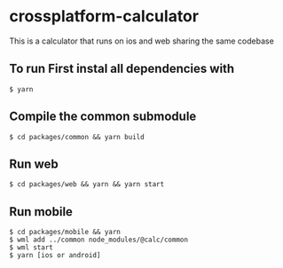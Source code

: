 # crossplatform-calculator

This is a calculator that runs on ios and web sharing the same codebase

## To run First instal all dependencies with 
```
$ yarn 
```

## Compile the common submodule
```
$ cd packages/common && yarn build
```

## Run web 

```
$ cd packages/web && yarn && yarn start
```

## Run mobile 

```
$ cd packages/mobile && yarn
$ wml add ../common node_modules/@calc/common
$ wml start
$ yarn [ios or android]
```
